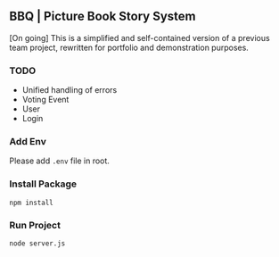 ## BBQ | Picture Book Story System

[On going] This is a simplified and self-contained version of a previous team project, rewritten for portfolio and demonstration purposes.


### TODO
- Unified handling of errors
- Voting Event
- User
- Login

### Add Env
Please add `.env` file in root.

### Install Package
```
npm install
```

### Run Project
```
node server.js
```

